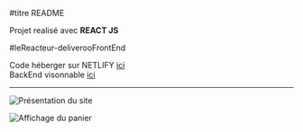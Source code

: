 #titre README  
  
Projet realisé avec __REACT JS__  
  
#leReacteur-deliverooFrontEnd  
  
Code héberger sur NETLIFY [ici](https://relaxed-genie-bb198d.netlify.app/)  
BackEnd visonnable [ici](https://github.com/ThibaultTrofl/leReacteur-deliverooBackEnd)
  
------------------------------------
  
![Présentation du site](https://github.com/ThibaultTrofl/leReacteur-deliverooFrontEnd/assets/86740430/8fd85a61-8ff5-47ae-a380-73810d41517a)  

    
![Affichage du panier](https://github.com/ThibaultTrofl/leReacteur-deliverooFrontEnd/assets/86740430/ec7d2091-06b8-4af7-a629-6430e406af4b)

